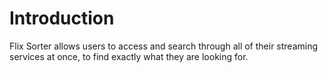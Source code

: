 # Introduction 
Flix Sorter allows users to access and search through all of their streaming services at once, to find exactly what they are looking for.

